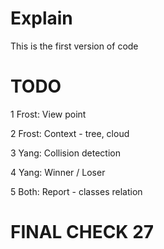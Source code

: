 # Explain
This is the first version of code

# TODO

1 Frost: View point

2 Frost: Context - tree, cloud 

3 Yang: Collision detection

4 Yang: Winner / Loser

5 Both: Report - classes relation

# FINAL CHECK 27
